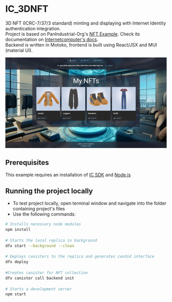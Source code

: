 # IC_3DNFT

3D NFT (ICRC-7/37/3 standard) minting and displaying with Internet Identity authentication integration.
<br>
Project is based on PanIndustrial-Org's [NFT Example](https://github.com/PanIndustrial-Org/icrc_nft.mo). Check its documentation on [Internetcomputer's docs](https://internetcomputer.org/docs/current/developer-docs/defi/nfts/nft-collections).
<br>
Backend is written in Motoko, frontend is built using React/JSX and MUI (material UI).

<p align="center"><img src="screenshot.jpg" /></p>

## Prerequisites 

This example requires an installation of [IC SDK](https://internetcomputer.org/docs/current/developer-docs/setup/install/index.mdx) and [Node.js](https://nodejs.org/en/download/)

## Running the project locally

- To test project locally, open terminal window and navigate into the folder containing project's files
- Use the following commands:

```bash
# Installs necessary node modules
npm install

# Starts the local replica in background
dfx start --background --clean

# Deploys canisters to the replica and generates candid interface
dfx deploy

#Creates canister for NFT collection
dfx canister call backend init

# Starts a development server
npm start
```